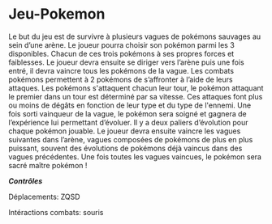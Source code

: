 # Jeu-Pokemon

Le but du jeu est de survivre à plusieurs vagues de pokémons sauvages au sein
d’une arène. Le joueur pourra choisir son pokémon parmi les 3 disponibles. Chacun
de ces trois pokémons à ses propres forces et faiblesses. Le joueur devra ensuite se
diriger vers l’arène puis une fois entré, il devra vaincre tous les pokémons de la
vague. Les combats pokémons permettent à 2 pokémons de s’affronter à l’aide de
leurs attaques.
Les pokémons s'attaquent chacun leur tour, le pokémon attaquant le premier dans
un tour est déterminé par sa vitesse. Ces attaques font plus ou moins de dégâts en
fonction de leur type et du type de l'ennemi. Une fois sorti vainqueur de la vague, le
pokémon sera soigné et gagnera de l’expérience lui permettant d’évoluer. Il y a deux
paliers d’évolution pour chaque pokémon jouable. Le joueur devra ensuite vaincre
les vagues suivantes dans l’arène, vagues composées de pokémons de plus en plus
puissant, souvent des évolutions de pokémons déjà vaincus dans des vagues
précédentes. Une fois toutes les vagues vaincues, le pokémon sera sacré maître
pokémon !

***Contrôles***

Déplacements: ZQSD

Intéractions combats: souris

